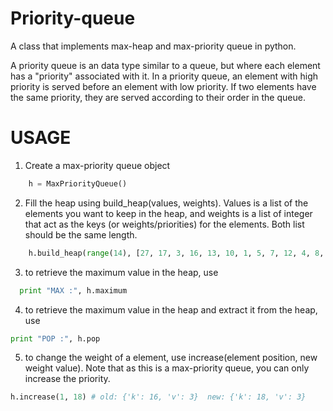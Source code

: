 Priority-queue
================

A class that implements max-heap and max-priority queue in python.

A priority queue is an data type similar to a queue, but where each element has a "priority" associated with it.
In a priority queue, an element with high priority is served before an element with low priority. 
If two elements have the same priority, they are served according to their order in the queue.


USAGE
=====

1) Create a max-priority queue object

```python
    h = MaxPriorityQueue()
```

2) Fill the heap using build_heap(values, weights).
Values is a list of the elements you want to keep in the heap, and weights is a list of integer that act as the keys (or weights/priorities) for the elements. Both list should be the same length.

```python
    h.build_heap(range(14), [27, 17, 3, 16, 13, 10, 1, 5, 7, 12, 4, 8, 9, 0])
```

3) to retrieve the maximum value in the heap, use 

```python
  print "MAX :", h.maximum
```

4) to retrieve the maximum value in the heap and extract it from the heap, use

```python
print "POP :", h.pop
```

5) to change the weight of a element, use increase(element position, new weight value).
Note that as this is a max-priority queue, you can only increase the priority.

```python
h.increase(1, 18) # old: {'k': 16, 'v': 3}  new: {'k': 18, 'v': 3}
```
